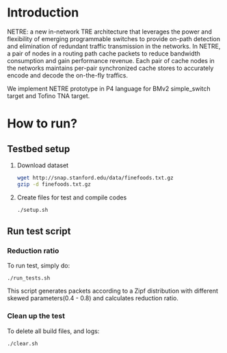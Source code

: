 # Introduction

NETRE: a new in-network TRE architecture that leverages the power and flexibility of emerging programmable switches to provide on-path detection and elimination of redundant traffic transmission in the networks. In NETRE, a pair of nodes in a routing path cache packets to reduce bandwidth consumption and gain performance revenue. Each pair of cache nodes in the networks maintains per-pair synchronized cache stores to accurately encode and decode the on-the-fly traffics.

We implement NETRE prototype in P4 language for BMv2 simple_switch target and Tofino TNA target.


# How to run?

## Testbed setup

1. Download dataset
    ```bash
    wget http://snap.stanford.edu/data/finefoods.txt.gz
    gzip -d finefoods.txt.gz
    ```

2. Create files for test and compile codes
    ```bash
    ./setup.sh
    ```


## Run test script

### Reduction ratio

To run test, simply do:

    ./run_tests.sh


This script generates packets according to a  Zipf distribution with different skewed parameters(0.4 - 0.8) and calculates reduction ratio.


### Clean up the test

To delete all build files, and logs:

    ./clear.sh
